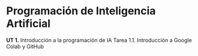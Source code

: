 # Programación de Inteligencia Artificial
**UT 1.** Introducción a la programación de IA
Tarea 1.1. Introducción a Google Colab y GitHub
